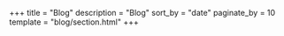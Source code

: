 +++
title = "Blog"
description = "Blog"
sort_by = "date"
paginate_by = 10
template = "blog/section.html"
+++
